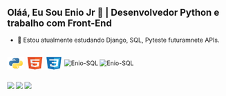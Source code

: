 ## Oláá, Eu Sou Enio Jr 👋 | Desenvolvedor Python e trabalho com Front-End

- 🌱 Estou atualmente estudando Django, SQL, Pyteste futuramnete APIs.

<div style="display: inline_block"><br>
  <img align="center" alt="Enio-Python" height="30" width="40" src="https://raw.githubusercontent.com/devicons/devicon/master/icons/python/python-original.svg">
  <img align="center" alt="Enio-HTML" height="30" width="40" src="https://raw.githubusercontent.com/devicons/devicon/master/icons/html5/html5-original.svg">
  <img align="center" alt="Enio-CSS" height="30" width="40" src="https://raw.githubusercontent.com/devicons/devicon/master/icons/css3/css3-original.svg">
  <img align="center" alt="Enio-SQL" height="30" width="40" src="https://cdn.jsdelivr.net/gh/devicons/devicon@latest/icons/azuresqldatabase/azuresqldatabase-original.svg" />
  <img  align="center" alt="Enio-SQL" height="30" width="40" src="https://cdn.jsdelivr.net/gh/devicons/devicon@latest/icons/django/django-plain.svg" />
</div>  


##

<div>
  <a href="https://instagram.com/enio_junior100" target="_blank"><img src="https://img.shields.io/badge/-Instagram-%23E4405F?style=for-the-badge&logo=instagram&logoColor=white" target="_blank"></a>
  <a href="https://www.linkedin.com/in/enioeduardojr" target="_blank"><img src="https://img.shields.io/badge/-LinkedIn-%230077B5?style=for-the-badge&logo=linkedin&logoColor=white" target="_blank"></a>
  <a href = "mailto:eniojr100@gmail.com"><img src="https://img.shields.io/badge/-Gmail-%23333?style=for-the-badge&logo=gmail&logoColor=white" target="_blank"></a>
</div>
